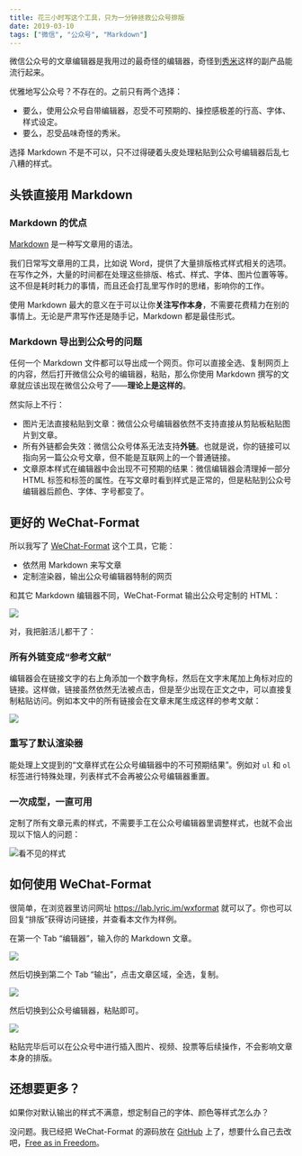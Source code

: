 ```yaml
---
title: 花三小时写这个工具，只为一分钟拯救公众号排版 
date: 2019-03-10
tags: ["微信", "公众号", "Markdown"]
---
```


微信公众号的文章编辑器是我用过的最奇怪的编辑器，奇怪到[秀米](https://xiumi.us/#/)这样的副产品能流行起来。

优雅地写公众号？不存在的。之前只有两个选择：

- 要么，使用公众号自带编辑器，忍受不可预期的、操控感极差的行高、字体、样式设定。
- 要么，忍受品味奇怪的秀米。

选择 Markdown 不是不可以，只不过得硬着头皮处理粘贴到公众号编辑器后乱七八糟的样式。

## 头铁直接用 Markdown

### Markdown 的优点

[Markdown](https://sspai.com/post/25137 "认识与入门 Markdown")  是一种写文章用的语法。

我们日常写文章用的工具，比如说 Word，提供了大量排版格式样式相关的选项。在写作之外，大量的时间都在处理这些排版、格式、样式、字体、图片位置等等。这不但是耗时耗力的事情，而且还会打乱里写作时的思绪，影响你的工作。

使用 Markdown 最大的意义在于可以让你**关注写作本身**，不需要花费精力在别的事情上。无论是严肃写作还是随手记，Markdown 都是最佳形式。

### Markdown 导出到公众号的问题

任何一个 Markdown 文件都可以导出成一个网页。你可以直接全选、复制网页上的内容，然后打开微信公众号的编辑器，粘贴，那么你使用 Markdown 撰写的文章就应该出现在微信公众号了——**理论上是这样的**。

然实际上不行：

- 图片无法直接粘贴到文章：微信公众号编辑器依然不支持直接从剪贴板粘贴图片到文章。
- 所有外链都会失效：微信公众号体系无法支持**外链**。也就是说，你的链接可以指向另一篇公众号文章，但不能是互联网上的一个普通链接。
- 文章原本样式在编辑器中会出现不可预期的结果：微信编辑器会清理掉一部分 HTML 标签和标签的属性。在写文章时看到样式是正常的，但是粘贴到公众号编辑器后颜色、字体、字号都变了。

## 更好的 WeChat-Format

所以我写了 [WeChat-Format](https://lab.lyric.im/wxformat "WeChat Format 在线版") 这个工具，它能：

- 依然用 Markdown 来写文章
- 定制渲染器，输出公众号编辑器特制的网页

和其它 Markdown 编辑器不同，WeChat-Format 输出公众号定制的 HTML：

![](/wechat-format/backend-vs-frontend.jpg)

对，我把脏活儿都干了：

### 所有外链变成“参考文献”

编辑器会在链接文字的右上角添加一个数字角标，然后在文字末尾加上角标对应的链接。这样做，链接虽然依然无法被点击，但是至少出现在正文之中，可以直接复制粘贴访问。例如本文中的所有链接会在文章末尾生成这样的参考文献：

![](/wechat-format/references.jpg)

### 重写了默认渲染器

能处理上文提到的“文章样式在公众号编辑器中的不可预期结果”。例如对 `ul` 和 `ol` 标签进行特殊处理，列表样式不会再被公众号编辑器重置。

### 一次成型，一直可用

定制了所有文章元素的样式，不需要手工在公众号编辑器里调整样式，也就不会出现以下恼人的问题：

![看不见的样式](/wechat-format/invisible-formatting.png)

## 如何使用 WeChat-Format

很简单，在浏览器里访问网址 https://lab.lyric.im/wxformat 就可以了。你也可以回复“排版”获得访问链接，并查看本文作为样例。

在第一个 Tab “编辑器”，输入你的 Markdown 文章。

![](/wechat-format/format-1.png)

然后切换到第二个 Tab “输出”，点击文章区域，全选，复制。

![](/wechat-format/format-2.png)

然后切换到公众号编辑器，粘贴即可。

![](/wechat-format/wechat-editor.png)

粘贴完毕后可以在公众号中进行插入图片、视频、投票等后续操作，不会影响文章本身的排版。

## 还想要更多？

如果你对默认输出的样式不满意，想定制自己的字体、颜色等样式怎么办？

没问题。我已经把 WeChat-Format 的源码放在 [GitHub](https://github.com/lyricat/wechat-format "WeChat Format") 上了，想要什么自己去改吧，[Free as in Freedom](https://en.wikipedia.org/wiki/Free_as_in_Freedom)。



